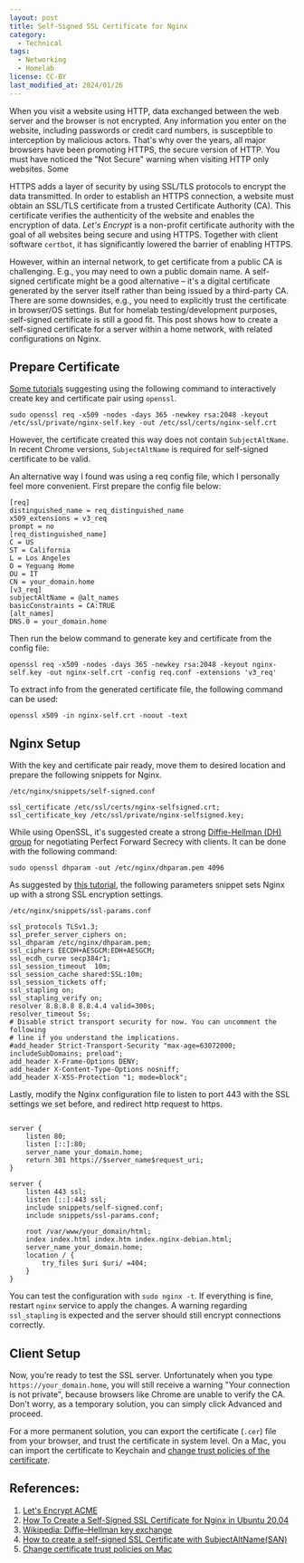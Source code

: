 ```yaml
---
layout: post
title: Self-Signed SSL Certificate for Nginx
category:
  - Technical
tags:
  - Networking
  - Homelab
license: CC-BY
last_modified_at: 2024/01/26
---
```


When you visit a website using HTTP, data exchanged between the web server and the browser is not encrypted. Any information you enter on the website, including passwords or credit card numbers, is susceptible to interception by malicious actors. That's why over the years, all major browsers have been promoting HTTPS, the secure version of HTTP. You must have noticed the "Not Secure" warning when visiting HTTP only websites. Some 

HTTPS adds a layer of security by using SSL/TLS protocols to encrypt the data transmitted. In order to establish an HTTPS connection, a website must obtain an SSL/TLS certificate from a trusted Certificate Authority (CA). This certificate verifies the authenticity of the website and enables the encryption of data. _Let's Encrypt_ is a non-profit certificate authority with the goal of all websites being secure and using HTTPS. Together with client software `certbot`, it has significantly lowered the barrier of enabling HTTPS. 

However, within an internal network, to get certificate from a public CA is challenging. E.g., you may need to own a public domain name. A self-signed certificate might be a good alternative –  it's a digital certificate generated by the server itself rather than being issued by a third-party CA. There are some downsides, e.g., you need to explicitly trust the certificate in browser/OS settings. But for homelab testing/development purposes, self-signed certificate is still a good fit. This post shows how to create a self-signed certificate for a server within a home network, with related configurations on Nginx. 

## Prepare Certificate

[Some tutorials](https://www.digitalocean.com/community/tutorials/how-to-create-a-self-signed-ssl-certificate-for-nginx-in-ubuntu-20-04-1) suggesting using the following command to interactively create key and certificate pair using `openssl`. 

```shell
sudo openssl req -x509 -nodes -days 365 -newkey rsa:2048 -keyout /etc/ssl/private/nginx-self.key -out /etc/ssl/certs/nginx-self.crt
```

However, the certificate created this way does not contain `SubjectAltName`. In recent Chrome versions, `SubjectAltName` is required for self-signed certificate to be valid.

An alternative way I found was using a req config file, which I personally feel more convenient. First prepare the config file below:

```
[req]
distinguished_name = req_distinguished_name
x509_extensions = v3_req
prompt = no
[req_distinguished_name]
C = US
ST = California
L = Los Angeles
O = Yeguang Home
OU = IT
CN = your_domain.home
[v3_req]
subjectAltName = @alt_names
basicConstraints = CA:TRUE
[alt_names]
DNS.0 = your_domain.home
```

Then run the below command to generate key and certificate from the config file:

```shell
openssl req -x509 -nodes -days 365 -newkey rsa:2048 -keyout nginx-self.key -out nginx-self.crt -config req.conf -extensions 'v3_req'
```

To extract info from the generated certificate file, the following command can be used: 

```shell
openssl x509 -in nginx-self.crt -noout -text
```

## Nginx Setup

With the key and certificate pair ready, move them to desired location and prepare the following snippets for Nginx.

`/etc/nginx/snippets/self-signed.conf`

```nginx
ssl_certificate /etc/ssl/certs/nginx-selfsigned.crt;
ssl_certificate_key /etc/ssl/private/nginx-selfsigned.key;
```

While using OpenSSL, it's suggested create a strong [Diffie-Hellman (DH) group](https://en.wikipedia.org/wiki/Diffie–Hellman_key_exchange) for negotiating Perfect Forward Secrecy with clients. It can be done with the following command: 

```shell
sudo openssl dhparam -out /etc/nginx/dhparam.pem 4096
```

As suggested by [this tutorial](https://www.digitalocean.com/community/tutorials/how-to-create-a-self-signed-ssl-certificate-for-nginx-in-ubuntu-20-04-1), the following parameters snippet sets Nginx up with a strong SSL encryption settings. 

`/etc/nginx/snippets/ssl-params.conf`

```nginx
ssl_protocols TLSv1.3;
ssl_prefer_server_ciphers on;
ssl_dhparam /etc/nginx/dhparam.pem; 
ssl_ciphers EECDH+AESGCM:EDH+AESGCM;
ssl_ecdh_curve secp384r1;
ssl_session_timeout  10m;
ssl_session_cache shared:SSL:10m;
ssl_session_tickets off;
ssl_stapling on;
ssl_stapling_verify on;
resolver 8.8.8.8 8.8.4.4 valid=300s;
resolver_timeout 5s;
# Disable strict transport security for now. You can uncomment the following
# line if you understand the implications.
#add_header Strict-Transport-Security "max-age=63072000; includeSubDomains; preload";
add_header X-Frame-Options DENY;
add_header X-Content-Type-Options nosniff;
add_header X-XSS-Protection "1; mode=block";
```

Lastly, modify the Nginx configuration file to listen to port 443 with the SSL settings we set before, and redirect http request to https. 

```nginx

server {
    listen 80;
    listen [::]:80;
    server_name your_domain.home;
    return 301 https://$server_name$request_uri;
}

server {
    listen 443 ssl;
    listen [::]:443 ssl;
    include snippets/self-signed.conf;
    include snippets/ssl-params.conf;
    
	root /var/www/your_domain/html;
    index index.html index.htm index.nginx-debian.html;
	server_name your_domain.home;
	location / {
        try_files $uri $uri/ =404;
	}
}
```

You can test the configuration with `sudo nginx -t`. If everything is fine, restart `nginx` service to apply the changes. A warning regarding `ssl_stapling` is expected and the server should still encrypt connections correctly.

## Client Setup

Now, you’re ready to test the SSL server. Unfortunately when you type `https://your_domain.home`, you will still receive a warning "Your connection is not private", because browsers like Chrome are unable to verify the CA. Don't worry, as a temporary solution, you can simply click Advanced and proceed. 

For a more permanent solution, you can export the certificate (`.cer`) file from your browser, and trust the certificate in system level. On a Mac, you can import the certificate to Keychain and [change trust policies of the certificate](https://support.apple.com/guide/mac-help/change-certificate-trust-policies-on-mac-mchlp2824/mac). 

## References:

1. [Let's Encrypt ACME](https://letsencrypt.org)
2. [How To Create a Self-Signed SSL Certificate for Nginx in Ubuntu 20.04](https://www.digitalocean.com/community/tutorials/how-to-create-a-self-signed-ssl-certificate-for-nginx-in-ubuntu-20-04-1)
3. [Wikipedia: Diffie–Hellman key exchange](https://en.wikipedia.org/wiki/Diffie–Hellman_key_exchange)
4. [How to create a self-signed SSL Certificate with SubjectAltName(SAN)](https://gist.github.com/KeithYeh/bb07cadd23645a6a62509b1ec8986bbc)
5. [Change certificate trust policies on Mac](https://support.apple.com/guide/mac-help/change-certificate-trust-policies-on-mac-mchlp2824/mac)